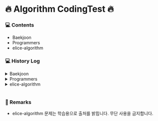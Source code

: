 # 🔥 Algorithm CodingTest 🔥

### 💻 Contents

- Baekjoon</h1>
- Programmers
- elice-algorithm

### 💻 History Log

<details>
    <summary>Baekjoon</summary>

|      문제번호 - 테마       |          문제이름           |   난이도   | 진행상황 |                                                                        링크                                                                         |
| :------------------------: | :-------------------------: | :--------: | :------: | :-------------------------------------------------------------------------------------------------------------------------------------------------: |
|         15828 - 큐         |           Router            |   ★☆☆☆☆    |    P     |         [문제](https://www.acmicpc.net/problem/15828) / [소스코드](https://github.com/youngminss/codingtest/blob/master/Baekjoon/15828.py)          |
|       1012 - DFS/BFS       |         유기농 배추         |   ★★☆☆☆    |    P     |          [문제](https://www.acmicpc.net/problem/1012) / [소스코드](https://github.com/youngminss/codingtest/blob/master/Baekjoon/1012.py)           |
|       2667 - DFS/BFS       |       단지번호붙이기        |   ★★☆☆☆    |    P     |          [문제](https://www.acmicpc.net/problem/2667) / [소스코드](https://github.com/youngminss/codingtest/blob/master/Baekjoon/2667.py)           |
|         1389 - MST         |  케빈 베이컨의 6단계 법칙   |   ★★★☆☆    |    P     | [문제](https://www.acmicpc.net/problem/1389) / [소스코드](https://github.com/youngminss/codingtest/commit/775bfd1c57fcfd2b9a874cd0860b0b3116fc3925) |
|       7576 - DFS/BFS       |           토마토            |   ★★★☆☆    |    P     |          [문제](https://www.acmicpc.net/problem/7576) / [소스코드](https://github.com/youngminss/codingtest/blob/master/Baekjoon/7576.py)           |
|       5567 - DFS/BFS       |           결혼식            |   ★★☆☆☆    |    F     |          [문제](https://www.acmicpc.net/problem/5567) / [소스코드](https://github.com/youngminss/codingtest/blob/master/Baekjoon/5567.py)           |
|        4673 - 구현         |          셀프 넘버          |   ★★☆☆☆    |    P     |          [문제](https://www.acmicpc.net/problem/4673) / [소스코드](https://github.com/youngminss/codingtest/blob/master/Baekjoon/4673.py)           |
|        5598 - 구현         |        카이사르 암호        |   ★★☆☆☆    |    P     |          [문제](https://www.acmicpc.net/problem/5598) / [소스코드](https://github.com/youngminss/codingtest/blob/master/Baekjoon/5598.py)           |
|        10809 - 구현        |         알파벳 찾기         |   ★★☆☆☆    |    P     |         [문제](https://www.acmicpc.net/problem/10809) / [소스코드](https://github.com/youngminss/codingtest/blob/master/Baekjoon/10809.py)          |
|        1158 - 구현         |        요세푸스 문제        |   ★★☆☆☆    |    P     |          [문제](https://www.acmicpc.net/problem/1158) / [소스코드](https://github.com/youngminss/codingtest/blob/master/Baekjoon/1158.py)           |
|       9093 - 문자열        |         단어 뒤집기         |   ★★☆☆☆    |    P     |          [문제](https://www.acmicpc.net/problem/9093) / [소스코드](https://github.com/youngminss/codingtest/blob/master/Baekjoon/9093.py)           |
|        9012 - 스택         |            괄호             |   ★★☆☆☆    |    P     |          [문제](https://www.acmicpc.net/problem/9012) / [소스코드](https://github.com/youngminss/codingtest/blob/master/Baekjoon/9012.py)           |
|        1966 - 큐/덱        |          프린터 큐          |   ★★☆☆☆    |    P     |          [문제](https://www.acmicpc.net/problem/1966) / [소스코드](https://github.com/youngminss/codingtest/blob/master/Baekjoon/1966.py)           |
|         11279 - 힙         |           최대 힙           |   ★☆☆☆☆    |    P     |         [문제](https://www.acmicpc.net/problem/11279) / [소스코드](https://github.com/youngminss/codingtest/blob/master/Baekjoon/11279.py)          |
|         2696 - 힙          |        중압값 구하기        |   ★★★☆☆    |    P     |          [문제](https://www.acmicpc.net/problem/2696) / [소스코드](https://github.com/youngminss/codingtest/blob/master/Baekjoon/2696.py)           |
|         2696 - 힙          |        중압값 구하기        |   ★★★☆☆    |    P     |          [문제](https://www.acmicpc.net/problem/2696) / [소스코드](https://github.com/youngminss/codingtest/blob/master/Baekjoon/2696.py)           |
|       2606 - DFS/BFS       |          바이러스           |   ★★★☆☆    |    P     |          [문제](https://www.acmicpc.net/problem/2606) / [소스코드](https://github.com/youngminss/codingtest/blob/master/Baekjoon/2606.py)           |
|        2501 - 구현         |         약수 구하기         |   ★☆☆☆☆    |    P     |          [문제](https://www.acmicpc.net/problem/2501) / [소스코드](https://github.com/youngminss/codingtest/blob/master/Baekjoon/2501.py)           |
|       1000 - 입출력        |            A + B            |   ★☆☆☆☆    |    P     |          [문제](https://www.acmicpc.net/problem/1000) / [소스코드](https://github.com/youngminss/codingtest/blob/master/Baekjoon/1000.py)           |
|     1032 - 구현,문자열     |        명령 프롬프트        |   ★☆☆☆☆    |    P     |          [문제](https://www.acmicpc.net/problem/1032) / [소스코드](https://github.com/youngminss/codingtest/blob/master/Baekjoon/1032.py)           |
|        10430 - 구현        |           나머지            |   ★☆☆☆☆    |    P     |         [문제](https://www.acmicpc.net/problem/10430) / [소스코드](https://github.com/youngminss/codingtest/blob/master/Baekjoon/10430.py)          |
|   1051 - 구현,브르투포스   |        숫자 정사각형        |   ★★☆☆☆    |    P     |          [문제](https://www.acmicpc.net/problem/1051) / [소스코드](https://github.com/youngminss/codingtest/blob/master/Baekjoon/1051.py)           |
|        1076 - 구현         |            저항             |   ★☆☆☆☆    |    P     |          [문제](https://www.acmicpc.net/problem/1076) / [소스코드](https://github.com/youngminss/codingtest/blob/master/Baekjoon/1076.py)           |
|        10808 - 구현        |         알파벳 개수         |   ★☆☆☆☆    |    P     |         [문제](https://www.acmicpc.net/problem/10808) / [소스코드](https://github.com/youngminss/codingtest/blob/master/Baekjoon/10808.py)          |
|        10809 - 구현        |         알파벳 찾기         |   ★☆☆☆☆    |    P     |         [문제](https://www.acmicpc.net/problem/10809) / [소스코드](https://github.com/youngminss/codingtest/blob/master/Baekjoon/10809.py)          |
|        10814 - 정렬        |         나이순 정렬         |   ★★☆☆☆    |    P     |         [문제](https://www.acmicpc.net/problem/10814) / [소스코드](https://github.com/youngminss/codingtest/blob/master/Baekjoon/10814.py)          |
|      10815 - 이진탐색      |          숫자 카드          |   ★★☆☆☆    |    P     |         [문제](https://www.acmicpc.net/problem/10815) / [소스코드](https://github.com/youngminss/codingtest/blob/master/Baekjoon/10815.py)          |
| 10816 - 해시맵 or 이분탐색 |         숫자 카드 2         |   ★★☆☆☆    |    P     |         [문제](https://www.acmicpc.net/problem/10816) / [소스코드](https://github.com/youngminss/codingtest/blob/master/Baekjoon/10816.py)          |
|        10818 - 구현        |          최소,최대          |   ★☆☆☆☆    |    P     |         [문제](https://www.acmicpc.net/problem/10818) / [소스코드](https://github.com/youngminss/codingtest/blob/master/Baekjoon/10818.py)          |
|    10820 - 구현,문자열     |         문자열 분석         |   ★☆☆☆☆    |    P     |         [문제](https://www.acmicpc.net/problem/10820) / [소스코드](https://github.com/youngminss/codingtest/blob/master/Baekjoon/10820.py)          |
|    10824 - 구현,문자열     |            네 수            |   ★☆☆☆☆    |    P     |         [문제](https://www.acmicpc.net/problem/10824) / [소스코드](https://github.com/youngminss/codingtest/blob/master/Baekjoon/10824.py)          |
|        10825 - 정렬        |           국영수            |   ★★☆☆☆    |    P     |         [문제](https://www.acmicpc.net/problem/10825) / [소스코드](https://github.com/youngminss/codingtest/blob/master/Baekjoon/10825.py)          |
|        10828 - 스택        |            스택             |   ★★☆☆☆    |    P     |         [문제](https://www.acmicpc.net/problem/10828) / [소스코드](https://github.com/youngminss/codingtest/blob/master/Baekjoon/10828.py)          |
|         10845 - 덱         |             덱              |   ★★☆☆☆    |    P     |         [문제](https://www.acmicpc.net/problem/10866) / [소스코드](https://github.com/youngminss/codingtest/blob/master/Baekjoon/10866.py)          |
|        10992 - 구현        |        별 찍기 - 17         |   ★☆☆☆☆    |    P     |         [문제](https://www.acmicpc.net/problem/10992) / [소스코드](https://github.com/youngminss/codingtest/blob/master/Baekjoon/10922.py)          |
|        10952 - 구현        |          A + B - 5          |   ★☆☆☆☆    |    P     |         [문제](https://www.acmicpc.net/problem/10952) / [소스코드](https://github.com/youngminss/codingtest/blob/master/Baekjoon/10952.py)          |
|        10989 - 정렬        |        수 정렬하기 3        |   ★★☆☆☆    |    P     |         [문제](https://www.acmicpc.net/problem/10989) / [소스코드](https://github.com/youngminss/codingtest/blob/master/Baekjoon/10989.py)          |
|        11004 - 정렬        |          K번째 수           |   ★★☆☆☆    |    P     |         [문제](https://www.acmicpc.net/problem/11004) / [소스코드](https://github.com/youngminss/codingtest/blob/master/Baekjoon/11004.py)          |
|        11021 - 구현        |          A + B - 7          |   ★☆☆☆☆    |    P     |         [문제](https://www.acmicpc.net/problem/11021) / [소스코드](https://github.com/youngminss/codingtest/blob/master/Baekjoon/11021.py)          |
|        11022 - 구현        |          A + B - 8          |   ★☆☆☆☆    |    P     |         [문제](https://www.acmicpc.net/problem/11022) / [소스코드](https://github.com/youngminss/codingtest/blob/master/Baekjoon/11022.py)          |
|        1107 - 구현         |           리모컨            |   ★★★☆☆    |    NP    |          [문제](https://www.acmicpc.net/problem/1107) / [소스코드](https://github.com/youngminss/codingtest/blob/master/Baekjoon/1107.py)           |
|        1120 - 구현         |           문자열            |   ★★☆☆☆    |    P     |          [문제](https://www.acmicpc.net/problem/1120) / [소스코드](https://github.com/youngminss/codingtest/blob/master/Baekjoon/1120.py)           |
|        1158 - 구현         |        요세푸스 문제        |   ★★☆☆☆    |    P     |          [문제](https://www.acmicpc.net/problem/1158) / [소스코드](https://github.com/youngminss/codingtest/blob/master/Baekjoon/1158.py)           |
|        11652 - 정렬        |            카드             |   ★★☆☆☆    |    P     |         [문제](https://www.acmicpc.net/problem/11652) / [소스코드](https://github.com/youngminss/codingtest/blob/master/Baekjoon/11652.py)          |
|    11655 - 구현,문자열     |            ROT13            |   ★☆☆☆☆    |    P     |         [문제](https://www.acmicpc.net/problem/11655) / [소스코드](https://github.com/youngminss/codingtest/blob/master/Baekjoon/11655.py)          |
|        11662 - 구현        |         민호와 강호         |   ★★★☆☆    |    NP    |         [문제](https://www.acmicpc.net/problem/11662) / [소스코드](https://github.com/youngminss/codingtest/blob/master/Baekjoon/11662.py)          |
|        11721 - 구현        |    열 개씩 끊어 출력하기    |   ★☆☆☆☆    |    P     |         [문제](https://www.acmicpc.net/problem/11721) / [소스코드](https://github.com/youngminss/codingtest/blob/master/Baekjoon/11721.py)          |
|      1654 - 이분탐색       |         랜선 자르기         |   ★★☆☆☆    |    P     |          [문제](https://www.acmicpc.net/problem/1654) / [소스코드](https://github.com/youngminss/codingtest/blob/master/Baekjoon/1654.py)           |
|     1850 - 수학,정수론     |         최대공약수          |   ★★☆☆☆    |    P     |          [문제](https://www.acmicpc.net/problem/1850) / [소스코드](https://github.com/youngminss/codingtest/blob/master/Baekjoon/1850.py)           |
|        1924 - 구현         |           2007년            |   ★☆☆☆☆    |    P     |          [문제](https://www.acmicpc.net/problem/1924) / [소스코드](https://github.com/youngminss/codingtest/blob/master/Baekjoon/1924.py)           |
|     1934 - 수학,정수론     |         최소공배수          |   ★★☆☆☆    |    P     |          [문제](https://www.acmicpc.net/problem/1934) / [소스코드](https://github.com/youngminss/codingtest/blob/master/Baekjoon/1934.py)           |
|      2110 - 이분탐색       |         공유기 설치         |   ★★☆☆☆    |    NP    |          [문제](https://www.acmicpc.net/problem/2110) / [소스코드](https://github.com/youngminss/codingtest/blob/master/Baekjoon/2110.py)           |
|        2445 - 구현         |         별 찍기 - 8         |   ★☆☆☆☆    |    P     |          [문제](https://www.acmicpc.net/problem/2445) / [소스코드](https://github.com/youngminss/codingtest/blob/master/Baekjoon/2445.py)           |
|        2446 - 구현         |         별 찍기 - 9         |   ★☆☆☆☆    |    P     |          [문제](https://www.acmicpc.net/problem/2446) / [소스코드](https://github.com/youngminss/codingtest/blob/master/Baekjoon/2446.py)           |
|     2609 - 수학,정수론     |   최대공약수와 최소공배수   |   ★★☆☆☆    |    P     |          [문제](https://www.acmicpc.net/problem/2609) / [소스코드](https://github.com/youngminss/codingtest/blob/master/Baekjoon/2609.py)           |
|        2743 - 구현         |       단어 길이 재기        |   ★★☆☆☆    |    P     |          [문제](https://www.acmicpc.net/problem/2743) / [소스코드](https://github.com/youngminss/codingtest/blob/master/Baekjoon/2743.py)           |
|      2805 - 이분탐색       |         나무 자르기         |   ★★☆☆☆    |    P     |          [문제](https://www.acmicpc.net/problem/2805) / [소스코드](https://github.com/youngminss/codingtest/blob/master/Baekjoon/2805.py)           |
|        9012 - 스택         |            괄호             |   ★★☆☆☆    |    P     |          [문제](https://www.acmicpc.net/problem/9012) / [소스코드](https://github.com/youngminss/codingtest/blob/master/Baekjoon/9012.py)           |
|         9095 - DP          |        1,2,3, 더하기        |   ★★☆☆☆    |    P     |          [문제](https://www.acmicpc.net/problem/9095) / [소스코드](https://github.com/youngminss/codingtest/blob/master/Baekjoon/9095.py)           |
|           10773            |            제로             | SILVER - 4 |    P     |         [문제](https://www.acmicpc.net/problem/10773) / [소스코드](https://github.com/youngminss/codingtest/blob/master/Baekjoon/10773.js)          |
|            1181            |          단어 정렬          | SILVER - 5 |    P     |          [문제](https://www.acmicpc.net/problem/1181) / [소스코드](https://github.com/youngminss/codingtest/blob/master/Baekjoon/1181.js)           |
|            1874            |          스택 수열          | SILVER - 3 |    P     |          [문제](https://www.acmicpc.net/problem/1874) / [소스코드](https://github.com/youngminss/codingtest/blob/master/Baekjoon/1874.js)           |
|            2108            |           통계학            | SILVER - 5 |    P     |          [문제](https://www.acmicpc.net/problem/2018) / [소스코드](https://github.com/youngminss/codingtest/blob/master/Baekjoon/2108.js)           |
|            4949            |        균형잡힌 세상        | SILVER - 4 |    P     |          [문제](https://www.acmicpc.net/problem/4949) / [소스코드](https://github.com/youngminss/codingtest/blob/master/Baekjoon/4949.js)           |
|           18111            |        마인크래프트         | SILVER - 2 |    P     |         [문제](https://www.acmicpc.net/problem/18111) / [소스코드](https://github.com/youngminss/codingtest/blob/master/Baekjoon/18111.js)          |
|           11866            |       요세푸스 문제 0       | SILVER - 4 |    P     |         [문제](https://www.acmicpc.net/problem/11866) / [소스코드](https://github.com/youngminss/codingtest/blob/master/Baekjoon/11866.js)          |
|           15829            |           Hashing           | BRONZE - 2 |    P     |         [문제](https://www.acmicpc.net/problem/15829) / [소스코드](https://github.com/youngminss/codingtest/blob/master/Baekjoon/15829.js)          |
|            2839            |          설탕 배달          | BRONZE - 1 |    P     |          [문제](https://www.acmicpc.net/problem/2839) / [소스코드](https://github.com/youngminss/codingtest/blob/master/Baekjoon/2839.js)           |
|            1018            |     체스판 다시 칠하기      | SLIVER - 5 |    P     |          [문제](https://www.acmicpc.net/problem/1018) / [소스코드](https://github.com/youngminss/codingtest/blob/master/Baekjoon/1018.js)           |
|            1259            |         팰린드롬수          | BRONZE - 1 |    P     |          [문제](https://www.acmicpc.net/problem/1259) / [소스코드](https://github.com/youngminss/codingtest/blob/master/Baekjoon/1259.js)           |
|           10250            |          ACM 호텔           | BRONZE - 3 |    P     |         [문제](https://www.acmicpc.net/problem/10250) / [소스코드](https://github.com/youngminss/codingtest/blob/master/Baekjoon/10250.js)          |
|           11050            |         이항 계수 1         | BRONZE - 1 |    P     |         [문제](https://www.acmicpc.net/problem/11050) / [소스코드](https://github.com/youngminss/codingtest/blob/master/Baekjoon/11050.js)          |
|            1920            |           수 찾기           | SLIVER - 4 |    P     |          [문제](https://www.acmicpc.net/problem/1920) / [소스코드](https://github.com/youngminss/codingtest/blob/master/Baekjoon/1920.js)           |
|            1003            |        피보나치 함수        | SLIVER - 3 |    P     |          [문제](https://www.acmicpc.net/problem/1003) / [소스코드](https://github.com/youngminss/codingtest/blob/master/Baekjoon/1003.js)           |
|            1074            |              Z              | SLIVER - 1 |    P     |          [문제](https://www.acmicpc.net/problem/1074) / [소스코드](https://github.com/youngminss/codingtest/blob/master/Baekjoon/1074.js)           |
|            1260            |          DFS와 BFS          | SLIVER - 2 |    P     |          [문제](https://www.acmicpc.net/problem/1260) / [소스코드](https://github.com/youngminss/codingtest/blob/master/Baekjoon/1260.js)           |
|            1463            |         1로 만들기          | SLIVER - 3 |    P     |          [문제](https://www.acmicpc.net/problem/1463) / [소스코드](https://github.com/youngminss/codingtest/blob/master/Baekjoon/1463.js)           |
|            1620            | 나는야 포켓몬 마스터 이다솜 | SLIVER - 4 |    P     |          [문제](https://www.acmicpc.net/problem/1620) / [소스코드](https://github.com/youngminss/codingtest/blob/master/Baekjoon/1620.js)           |
|            1764            |           듣보잡            | SLIVER - 4 |    P     |          [문제](https://www.acmicpc.net/problem/1764) / [소스코드](https://github.com/youngminss/codingtest/blob/master/Baekjoon/1764.js)           |

</details>
<details>
    <summary>Programmers</summary>

|       분류       |          문제이름           |             난이도             |     진행상황     |                                                                                                                                    링크                                                                                                                                     |
| :--------------: | :-------------------------: | :----------------------------: | :--------------: | :-------------------------------------------------------------------------------------------------------------------------------------------------------------------------------------------------------------------------------------------------------------------------: |
|     완전탐색     |          모의고사           |            Level 1             |        P         |                                           [문제](https://programmers.co.kr/learn/courses/30/lessons/42840) / [소스코드](https://github.com/youngminss/codingtest/blob/master/Programmers/%EB%AA%A8%EC%9D%98%EA%B3%A0%EC%82%AC.py)                                           |
|     완전탐색     |          소수찾기           |            Level 2             |        P         |                                         [문제](https://programmers.co.kr/learn/courses/30/lessons/42839) / [소스코드](https://github.com/youngminss/codingtest/blob/master/Programmers/%EC%86%8C%EC%88%98%20%EC%B0%BE%EA%B8%B0.py)                                          |
|       해시       |     완주하지 못한 선수      |            Level 1             |        P         |                      [문제](https://programmers.co.kr/learn/courses/30/lessons/42576) / [소스코드](https://github.com/youngminss/codingtest/blob/master/Programmers/%EC%99%84%EC%A3%BC%ED%95%98%EC%A7%80%20%EB%AA%BB%ED%95%9C%20%EC%84%A0%EC%88%98.py)                      |
|       해시       |        전화번호 목록        |            Level 2             | F(시간초과) -> P |                                [문제](https://programmers.co.kr/learn/courses/30/lessons/42577) / [소스코드](https://github.com/youngminss/codingtest/blob/master/Programmers/%EC%A0%84%ED%99%94%EB%B2%88%ED%98%B8%20%EB%AA%A9%EB%A1%9D.py)                                 |
|   이진트리순회   |        길 찾기 게임         |            Level 3             |        p         |                                   [문제](https://programmers.co.kr/learn/courses/30/lessons/42892) / [소스코드](https://github.com/youngminss/codingtest/blob/master/Programmers/%EA%B8%B8%20%EC%B0%BE%EA%B8%B0%20%EA%B2%8C%EC%9E%84.py)                                    |
|   레벨체크 1_2   |          이름 모름          |            Level 1             |        p         |                                                                                          [소스코드](https://github.com/youngminss/codingtest/blob/master/Programmers/level1_2.py)                                                                                           |
|   레벨체크 2_2   |          주식가격           |            Level 2             |        p         |                                                                                          [소스코드](https://github.com/youngminss/codingtest/blob/master/Programmers/level2_2.py)                                                                                           |
|      문자열      |          끝말잇기           |            Level 2             |        p         |                                [문제](https://programmers.co.kr/learn/courses/30/lessons/12981) / [소스코드](https://github.com/youngminss/codingtest/blob/master/Programmers/%EC%98%81%EC%96%B4%20%EB%81%9D%EB%A7%90%EC%9E%87%EA%B8%B0.py)                                 |
|       구현       |          스킬트리           |            Level 3             |        p         |                                           [문제](https://programmers.co.kr/learn/courses/30/lessons/49993) / [소스코드](https://github.com/youngminss/codingtest/blob/master/Programmers/%EC%8A%A4%ED%82%AC%ED%8A%B8%EB%A6%AC.py)                                           |
| 그래프(최단경로) |            배달             |            Level 2             |        p         |                                                    [문제](https://programmers.co.kr/learn/courses/30/lessons/12978) / [소스코드](https://github.com/youngminss/codingtest/blob/master/Programmers/%EB%B0%B0%EB%8B%AC.py)                                                    |
|   그리디/구현    |            예산             |            Level 1             |        p         |                                                    [문제](https://programmers.co.kr/learn/courses/30/lessons/12982) / [소스코드](https://github.com/youngminss/codingtest/blob/master/Programmers/%EC%98%88%EC%82%B0.py)                                                    |
|    수학/구현     |         소수 만들기         |            Level 1             |        p         |                                     [문제](https://programmers.co.kr/learn/courses/30/lessons/12977) / [소스코드](https://github.com/youngminss/codingtest/blob/master/Programmers/%EC%86%8C%EC%88%98%20%EB%A7%8C%EB%93%A4%EA%B8%B0.py)                                     |
|       구현       |        키패드 누르기        |            Level 1             |        p         |                                [문제](https://programmers.co.kr/learn/courses/30/lessons/67256) / [소스코드](https://github.com/youngminss/codingtest/blob/master/Programmers/%ED%82%A4%ED%8C%A8%EB%93%9C%20%EB%88%84%EB%A5%B4%EA%B8%B0.py)                                 |
|       구현       |        괄호 회전하기        |            Level 2             |        p         |                                [문제](https://programmers.co.kr/learn/courses/30/lessons/76502) / [소스코드](https://github.com/youngminss/codingtest/blob/master/Programmers/%EA%B4%84%ED%98%B8%20%ED%9A%8C%EC%A0%84%ED%95%98%EA%B8%B0.py)                                 |
|       구현       |         음양 더하기         |            Level 1             |        p         |                                     [문제](https://programmers.co.kr/learn/courses/30/lessons/76501) / [소스코드](https://github.com/youngminss/codingtest/blob/master/Programmers/%EC%9D%8C%EC%96%91%20%EB%8D%94%ED%95%98%EA%B8%B0.py)                                     |
|       구현       | 로또의 최고순위와 최저순위  |            Level 1             |        p         | [문제](https://programmers.co.kr/learn/courses/30/lessons/77484) / [소스코드](https://github.com/youngminss/codingtest/blob/master/Programmers/%EB%A1%9C%EB%98%90%EC%9D%98%20%EC%B5%9C%EA%B3%A0%20%EC%88%9C%EC%9C%84%EC%99%80%20%EC%B5%9C%EC%A0%80%20%EC%88%9C%EC%9C%84.py) |
|       구현       |    행렬 테두리 회전하기     |            Level 2             |        p         |                 [문제](https://programmers.co.kr/learn/courses/30/lessons/77485) / [소스코드](https://github.com/youngminss/codingtest/blob/master/Programmers/%ED%96%89%EB%A0%AC%20%ED%85%8C%EB%91%90%EB%A6%AC%20%ED%9A%8C%EC%A0%84%ED%95%98%EA%B8%B0.py)                  |
|       구현       |     두 개 뽑아서 더하기     |            Level 1             |        p         |                    [문제](https://programmers.co.kr/learn/courses/30/lessons/68644) / [소스코드](https://github.com/youngminss/codingtest/blob/master/Programmers/%EB%91%90%20%EA%B0%9C%20%EB%BD%91%EC%95%84%EC%84%9C%20%EB%8D%94%ED%95%98%EA%B8%B0.py)                     |
|       구현       |         삼각 달팽이         |            Level 2             |        p         |                                     [문제](https://programmers.co.kr/learn/courses/30/lessons/68645) / [소스코드](https://github.com/youngminss/codingtest/blob/master/Programmers/%EC%82%BC%EA%B0%81%20%EB%8B%AC%ED%8C%BD%EC%9D%B4.py)                                     |
|       스택       |    크레인 인형뽑기 게임     |            Level 2             |        p         |                 [문제](https://programmers.co.kr/learn/courses/30/lessons/64061) / [소스코드](https://github.com/youngminss/codingtest/blob/master/Programmers/%ED%81%AC%EB%A0%88%EC%9D%B8%20%EC%9D%B8%ED%98%95%EB%BD%91%EA%B8%B0%20%EA%B2%8C%EC%9E%84.py)                  |
|       구현       |         오픈채팅방          |            Level 2             |        p         |                                      [문제](https://programmers.co.kr/learn/courses/30/lessons/42888) / [소스코드](https://github.com/youngminss/codingtest/blob/master/Programmers/%EC%98%A4%ED%94%88%EC%B1%84%ED%8C%85%EB%B0%A9.py)                                       |
|     스택/큐      |          기능개발           |            Level 2             |        p         |                                  [문제](https://programmers.co.kr/learn/courses/30/lessons/42586?language=python3) / [소스코드](https://github.com/youngminss/codingtest/blob/master/Programmers/%EA%B8%B0%EB%8A%A5%EA%B0%9C%EB%B0%9C.py)                                   |
|     스택/큐      |           프린터            |            Level 2             |        p         |                                       [문제](https://programmers.co.kr/learn/courses/30/lessons/42587?language=python3) / [소스코드](https://github.com/youngminss/codingtest/blob/master/Programmers/%ED%94%84%EB%A6%B0%ED%84%B0.py)                                       |
|     스택/큐      |     다리를 지나는 트럭      |            Level 2             |        p         |             [문제](https://programmers.co.kr/learn/courses/30/lessons/42583?language=python3) / [소스코드](https://github.com/youngminss/codingtest/blob/master/Programmers/%EB%8B%A4%EB%A6%AC%EB%A5%BC%20%EC%A7%80%EB%82%98%EB%8A%94%20%ED%8A%B8%EB%9F%AD.py)              |
|     스택/큐      |          주식가격           |            Level 2             |        p         |                                  [문제](https://programmers.co.kr/learn/courses/30/lessons/42584?language=python3) / [소스코드](https://github.com/youngminss/codingtest/blob/master/Programmers/%EC%A3%BC%EC%8B%9D%EA%B0%80%EA%B2%A9.py)                                   |
|       정렬       |         가장 큰 수          |            Level 2             |        p         |                                 [문제](https://programmers.co.kr/learn/courses/30/lessons/42746?language=python3) / [소스코드](https://github.com/youngminss/codingtest/blob/master/Programmers/%EA%B0%80%EC%9E%A5%20%ED%81%B0%EC%88%98.py)                                 |
|       정렬       |          K 번째 수          |            Level 2             |        p         |                                      [문제](https://programmers.co.kr/learn/courses/30/lessons/42748?language=python3) / [소스코드](https://github.com/youngminss/codingtest/blob/master/Programmers/K%EB%B2%88%EC%A7%B8%EC%88%98.py)                                       |
|        힙        |           더 맵게           |            Level 2             |        p         |                                              [문제](https://programmers.co.kr/learn/courses/30/lessons/42626) / [소스코드](https://github.com/youngminss/codingtest/blob/master/Programmers/%EB%8D%94%20%EB%A7%B5%EA%B2%8C.py)                                              |
|        힙        |       디스크 컨트롤러       |            Level 2             |        p         |                            [문제](https://programmers.co.kr/learn/courses/30/lessons/42627) / [소스코드](https://github.com/youngminss/codingtest/blob/master/Programmers/%EB%94%94%EC%8A%A4%ED%81%AC%20%EC%BB%A8%ED%8A%B8%EB%A1%A4%EB%9F%AC.py)                            |
|        힙        |           더 맵게           |            Level 2             |        p         |                             [문제](https://programmers.co.kr/learn/courses/30/lessons/42628) / [소스코드](https://github.com/youngminss/codingtest/blob/master/Programmers/%EC%9D%B4%EC%A4%91%EC%9A%B0%EC%84%A0%EC%88%9C%EC%9C%84%ED%81%90.py)                              |
|      문자열      |      신규 아이디 추천       |            Level 2             |        p         |                          [문제](https://programmers.co.kr/learn/courses/30/lessons/72410) / [소스코드](https://github.com/youngminss/codingtest/blob/master/Programmers/%EC%8B%A0%EA%B7%9C%20%EC%95%84%EC%9D%B4%EB%94%94%20%EC%B6%94%EC%B2%9C.py)                           |
|    DFS / BFS     |          네트워크           |            Level 3             |        p         |                                           [문제](https://programmers.co.kr/learn/courses/30/lessons/43162) / [소스코드](https://github.com/youngminss/codingtest/blob/master/Programmers/%EB%84%A4%ED%8A%B8%EC%9B%8C%ED%81%AC.py)                                           |
|       DFS        |          타겟넘버           |            Level 2             |        p         |                                         [문제](https://programmers.co.kr/learn/courses/30/lessons/43165) / [소스코드](https://github.com/youngminss/codingtest/blob/master/Programmers/%ED%83%80%EA%B2%9F%20%EB%84%98%EB%B2%84.py)                                          |
|       구현       |           폰켓몬            |            Level 1             |        p         |                                                [문제](https://programmers.co.kr/learn/courses/30/lessons/1845) / [소스코드](https://github.com/youngminss/codingtest/blob/master/Programmers/%ED%8F%B0%EC%BC%93%EB%AA%AC.js)                                                |
|       스택       |       짝지어 제거하기       |            Level 2             |        p         |                             [문제](https://programmers.co.kr/learn/courses/30/lessons/12973) / [소스코드](https://github.com/youngminss/codingtest/blob/master/Programmers/%EC%A7%9D%EC%A7%80%EC%96%B4_%EC%A0%9C%EA%B1%B0%ED%95%98%EA%B8%B0.js)                             |
|       구현       |        3진법 뒤집기         |            Level 1             |        p         |                                     [문제](https://programmers.co.kr/learn/courses/30/lessons/68935) / [소스코드](https://github.com/youngminss/codingtest/blob/master/Programmers/3%EC%A7%84%EB%B2%95_%EB%92%A4%EC%A7%91%EA%B8%B0.js)                                      |
|       구현       |           2016년            |            Level 1             |        p         |                                                      [문제](https://programmers.co.kr/learn/courses/30/lessons/12901) / [소스코드](https://github.com/youngminss/codingtest/blob/master/Programmers/2016%EB%85%84.py)                                                       |
|       구현       |      두 정수 사이의 합      |            Level 1             |        p         |                         [문제](https://programmers.co.kr/learn/courses/30/lessons/12912) / [소스코드](https://github.com/youngminss/codingtest/blob/master/Programmers/%EB%91%90%20%EC%A0%95%EC%88%98%20%EC%82%AC%EC%9D%B4%EC%9D%98%20%ED%95%A9.py)                         |
|       구현       |   문자열을 정수로 바꾸기    |            Level 1             |        p         |                                                                   [문제](https://programmers.co.kr/learn/courses/30/lessons/12912) / [소스코드](https://programmers.co.kr/learn/courses/30/lessons/12925)                                                                   |
|       구현       |     수박수박수박수박수?     |            Level 1             |        p         |                             [문제](https://programmers.co.kr/learn/courses/30/lessons/12922) / [소스코드](https://github.com/youngminss/codingtest/blob/master/Programmers/%EC%88%98%EB%B0%95%EC%88%98%EB%B0%95%EC%88%98%EB%B0%95%EC%88%98.py)                              |
|       구현       |    숫자 문자열과 영단어     |            Level 1             |        p         |                 [문제](https://programmers.co.kr/learn/courses/30/lessons/81301) / [소스코드](https://github.com/youngminss/codingtest/blob/master/Programmers/%EC%88%AB%EC%9E%90%20%EB%AC%B8%EC%9E%90%EC%97%B4%EA%B3%BC%20%EC%98%81%EB%8B%A8%EC%96%B4.py)                  |
|       구현       |          약수의 합          |            Level 1             |        p         |                                         [문제](https://programmers.co.kr/learn/courses/30/lessons/12928) / [소스코드](https://github.com/youngminss/codingtest/blob/master/Programmers/%EC%95%BD%EC%88%98%EC%9D%98%20%ED%95%A9.py)                                          |
|       구현       |     이상한 문자 만들기      |            Level 1             |        p         |                      [문제](https://programmers.co.kr/learn/courses/30/lessons/12930) / [소스코드](https://github.com/youngminss/codingtest/blob/master/Programmers/%EC%9D%B4%EC%83%81%ED%95%9C%20%EB%AC%B8%EC%9E%90%20%EB%A7%8C%EB%93%A4%EA%B8%B0.py)                      |
|       구현       | 자연수 뒤집어 배열로 만들기 |            Level 1             |        p         |  [문제](https://programmers.co.kr/learn/courses/30/lessons/12932) / [소스코드](https://github.com/youngminss/codingtest/blob/master/Programmers/%EC%9E%90%EC%97%B0%EC%88%98%20%EB%92%A4%EC%A7%91%EC%96%B4%20%EB%B0%B0%EC%97%B4%EB%A1%9C%20%EB%A7%8C%EB%93%A4%EA%B8%B0.py)   |
|       구현       |      정수 제곱근 판별       |            Level 1             |        p         |                          [문제](https://programmers.co.kr/learn/courses/30/lessons/12934) / [소스코드](https://github.com/youngminss/codingtest/blob/master/Programmers/%EC%A0%95%EC%88%98%20%EC%A0%9C%EA%B3%B1%EA%B7%BC%20%ED%8C%90%EB%B3%84.py)                           |
|       구현       |       직사각형 별찍기       |            Level 1             |        p         |           [문제](https://programmers.co.kr/learn/courses/30/lessons/12969/solution_groups?language=python3) / [소스코드](https://github.com/youngminss/codingtest/blob/master/Programmers/%EC%A7%81%EC%82%AC%EA%B0%81%ED%98%95%20%EB%B3%84%EC%B0%8D%EA%B8%B0.py)            |
|       구현       |         짝수와 홀수         |            Level 1             |        p         |                                     [문제](https://programmers.co.kr/learn/courses/30/lessons/12937) / [소스코드](https://github.com/youngminss/codingtest/blob/master/Programmers/%EC%A7%9D%EC%88%98%EC%99%80%20%ED%99%80%EC%88%98.py)                                     |
|       구현       |         평균 구하기         |            Level 1             |        p         |                                     [문제](https://programmers.co.kr/learn/courses/30/lessons/12944) / [소스코드](https://github.com/youngminss/codingtest/blob/master/Programmers/%ED%8F%89%EA%B7%A0%20%EA%B5%AC%ED%95%98%EA%B8%B0.py)                                     |
|       구현       |     핸드폰 번호 가리기      |            Level 1             |        p         |     [문제](https://programmers.co.kr/learn/courses/30/lessons/12948/solution_groups?language=python3) / [소스코드](https://github.com/youngminss/codingtest/blob/master/Programmers/%ED%95%B8%EB%93%9C%ED%8F%B0%20%EB%B2%88%ED%98%B8%20%EA%B0%80%EB%A6%AC%EA%B8%B0.py)      |
|   구현, 문자열   |         문자열 압축         |   2020 KAKAO BLIND - Level 2   |        p         |                                     [문제](https://programmers.co.kr/learn/courses/30/lessons/60057) / [소스코드](https://github.com/youngminss/codingtest/blob/master/Programmers/%EB%AC%B8%EC%9E%90%EC%97%B4%20%EC%95%95%EC%B6%95.js)                                     |
|   구현, 문자열   |          괄호 변환          |   2020 KAKAO BLIND - Level 2   |        p         |                                         [문제](https://programmers.co.kr/learn/courses/30/lessons/60058) / [소스코드](https://github.com/youngminss/codingtest/blob/master/Programmers/%EA%B4%84%ED%98%B8%20%EB%B3%80%ED%99%98.js)                                          |
|       구현       |           실패율            |   2019 KAKAO BLIND - Level 1   |        p         |                                               [문제](https://programmers.co.kr/learn/courses/30/lessons/42889) / [소스코드](https://github.com/youngminss/codingtest/blob/master/Programmers/%EC%8B%A4%ED%8C%A8%EC%9C%A8.js)                                                |
|   구현, 문자열   |         수식 최대화         |  2020 카카오 인턴십 - Level 2  |        p         |                                     [문제](https://programmers.co.kr/learn/courses/30/lessons/67257) / [소스코드](https://github.com/youngminss/codingtest/blob/master/Programmers/%EC%88%98%EC%8B%9D%20%EC%B5%9C%EB%8C%80%ED%99%94.js)                                     |
|   구현, 문자열   |            튜플             |  2019 카카오 인턴십 - Level 2  |        p         |                                                    [문제](https://programmers.co.kr/learn/courses/30/lessons/64065) / [소스코드](https://github.com/youngminss/codingtest/blob/master/Programmers/%ED%8A%9C%ED%94%8C.js)                                                    |
|   구현, 문자열   |          다트 게임          | 2018 카카오 블라인드 - Level 1 |        p         |                                         [문제](https://programmers.co.kr/learn/courses/30/lessons/17682) / [소스코드](https://github.com/youngminss/codingtest/blob/master/Programmers/%EB%8B%A4%ED%8A%B8%20%EA%B2%8C%EC%9E%84.js)                                          |
|       구현       |            캐시             | 2018 카카오 블라인드 - Level 2 |        p         |                                                    [문제](https://programmers.co.kr/learn/courses/30/lessons/17680) / [소스코드](https://github.com/youngminss/codingtest/blob/master/Programmers/%EC%BA%90%EC%8B%9C.js)                                                    |
|   구현, 문자열   |         n진수 게임          | 2018 카카오 블라인드 - Level 2 |        p         |                                         [문제](https://programmers.co.kr/learn/courses/30/lessons/17687) / [소스코드](https://github.com/youngminss/codingtest/blob/master/Programmers/n%EC%A7%84%EC%88%98%20%EA%B2%8C%EC%9E%84.js)                                         |
|   구현, 문자열   |         파일명 정렬         | 2018 카카오 블라인드 - Level 2 |        p         |                                     [문제](https://programmers.co.kr/learn/courses/30/lessons/17686) / [소스코드](https://github.com/youngminss/codingtest/blob/master/Programmers/%ED%8C%8C%EC%9D%BC%EB%AA%85%20%EC%A0%95%EB%A0%AC.js)                                     |
|       구현       |            압축             | 2018 카카오 블라인드 - Level 2 |        p         |                                                    [문제](https://programmers.co.kr/learn/courses/30/lessons/17684) / [소스코드](https://github.com/youngminss/codingtest/blob/master/Programmers/%EC%95%95%EC%B6%95.js)                                                    |
|   구현, 문자열   |          방금그곡           | 2018 카카오 블라인드 - Level 2 |        p         |                                           [문제](https://programmers.co.kr/learn/courses/30/lessons/17683) / [소스코드](https://github.com/youngminss/codingtest/blob/master/Programmers/%EB%B0%A9%EA%B8%88%EA%B7%B8%EA%B3%A1.js)                                           |
|       구현       |       뉴스 클러스터링       | 2018 카카오 블라인드 - Level 2 |        p         |                            [문제](https://programmers.co.kr/learn/courses/30/lessons/17677) / [소스코드](https://github.com/youngminss/codingtest/blob/master/Programmers/%EB%89%B4%EC%8A%A4%20%ED%81%B4%EB%9F%AC%EC%8A%A4%ED%84%B0%EB%A7%81.js)                            |
|       BFS        |      게임 맵 최단거리       |            Level 2             |        p         |                           [문제](https://programmers.co.kr/learn/courses/30/lessons/1844) / [소스코드](https://github.com/youngminss/codingtest/blob/master/Programmers/%EA%B2%8C%EC%9E%84%20%EB%A7%B5%20%EC%B5%9C%EB%8B%A8%EA%B1%B0%EB%A6%AC.js)                           |
|       구현       |          모음 사전          |            Level 2             |        p         |                                           [문제](https://programmers.co.kr/learn/courses/30/lessons/84512) / [소스코드](https://github.com/youngminss/codingtest/blob/master/Programmers/%EB%AA%A8%EC%9D%8C%EC%82%AC%EC%A0%84.js)                                           |
|   순열 or DFS    |           피로도            |            Level 2             |        p         |                                               [문제](https://programmers.co.kr/learn/courses/30/lessons/87946) / [소스코드](https://github.com/youngminss/codingtest/blob/master/Programmers/%ED%94%BC%EB%A1%9C%EB%8F%84.js)                                                |
|   구현, 문자열   |    2개 이하의 다른 비트     |            Level 2             |        p         |                    [문제](https://programmers.co.kr/learn/courses/30/lessons/77885) / [소스코드](https://github.com/youngminss/codingtest/blob/master/Programmers/2%EA%B0%9C%20%EC%9D%B4%ED%95%98%EB%A1%9C%20%EB%8B%A4%EB%A5%B8%20%EB%B9%84%ED%8A%B8.js)                    |
|   구현, 문자열   |     이진 변환 반복하기      |            Level 2             |        p         |                      [문제](https://programmers.co.kr/learn/courses/30/lessons/70129) / [소스코드](https://github.com/youngminss/codingtest/blob/master/Programmers/%EC%9D%B4%EC%A7%84%20%EB%B3%80%ED%99%98%20%EB%B0%98%EB%B3%B5%ED%95%98%EA%B8%B0.js)                      |
|  재귀(분할정복)  |    쿼드압축 후 개수 세기    |            Level 2             |        p         |                [문제](https://programmers.co.kr/learn/courses/30/lessons/68936) / [소스코드](https://github.com/youngminss/codingtest/blob/master/Programmers/%EC%BF%BC%EB%93%9C%EC%95%95%EC%B6%95%20%ED%9B%84%20%EA%B0%9C%EC%88%98%20%EC%84%B8%EA%B8%B0.js)                |
|       구현       |          방문 길이          |            Level 2             |        p         |                                         [문제](https://programmers.co.kr/learn/courses/30/lessons/49994) / [소스코드](https://github.com/youngminss/codingtest/blob/master/Programmers/%EB%B0%A9%EB%AC%B8%20%EA%B8%B8%EC%9D%B4.js)                                          |
|       재귀       |         예상 대진표         |            Level 2             |        p         |                                     [문제](https://programmers.co.kr/learn/courses/30/lessons/12985) / [소스코드](https://github.com/youngminss/codingtest/blob/master/Programmers/%EC%98%88%EC%83%81%20%EB%8C%80%EC%A7%84%ED%91%9C.js)                                     |
|       수학       |      점프와 순간 이동       |            Level 2             |        p         |                          [문제](https://programmers.co.kr/learn/courses/30/lessons/12980) / [소스코드](https://github.com/youngminss/codingtest/blob/master/Programmers/%EC%A0%90%ED%94%84%EC%99%80%20%EC%88%9C%EA%B0%84%20%EC%9D%B4%EB%8F%99.js)                           |
|   정렬, 그리디   |          숫자 게임          |            Level 3             |        p         |                                         [문제](https://programmers.co.kr/learn/courses/30/lessons/12987) / [소스코드](https://github.com/youngminss/codingtest/blob/master/Programmers/%EC%88%AB%EC%9E%90%20%EA%B2%8C%EC%9E%84.js)                                          |

</details>
<details>
    <summary>elice-algorithm</summary>

|   분류   |          문제이름           | 난이도  |  진행상황   |                                                                                                   링크                                                                                                    |
| :------: | :-------------------------: | :-----: | :---------: | :-------------------------------------------------------------------------------------------------------------------------------------------------------------------------------------------------------: |
|   구현   |       데이터 덮어쓰기       | Level 3 |      P      |                          [소스코드](https://github.com/youngminss/codingtest/blob/master/elice-algorithm/%EB%8D%B0%EC%9D%B4%ED%84%B0%20%EB%8D%AE%EC%96%B4%EC%93%B0%EA%B8%B0.py)                           |
| 구현(DP) |        마법의 이진수        | Level 3 |      P      |                               [소스코드](https://github.com/youngminss/codingtest/blob/master/elice-algorithm/%EB%A7%88%EB%B2%95%EC%9D%98%20%EC%9D%B4%EC%A7%84%EC%88%98.py)                               |
|   BFS    |          오리농법           | Level 6 |      P      |                                         [소스코드](https://github.com/youngminss/codingtest/blob/master/elice-algorithm/%EC%98%A4%EB%A6%AC%EB%86%8D%EB%B2%95.py)                                          |
|   BFS    |      사과-에틸렌-숙성       | Level 7 |      P      |                           [소스코드](https://github.com/youngminss/codingtest/blob/master/elice-algorithm/%EC%82%AC%EA%B3%BC-%EC%97%90%ED%8B%B8%EB%A0%8C-%EC%88%99%EC%84%B1.py)                           |
|  문자열  |           초콜릿            | Level 3 |      P      |                                              [소스코드](https://github.com/youngminss/codingtest/blob/master/elice-algorithm/%EC%B4%88%EC%BD%9C%EB%A6%BF.py)                                              |
|  문자열  |       3살 엘리스 토끼       | Level 3 |      P      |                             [소스코드](https://github.com/youngminss/codingtest/blob/master/elice-algorithm/3%EC%82%B4%20%EC%97%98%EB%A6%AC%EC%8A%A4%20%ED%86%A0%EB%81%BC.py)                             |
|  문자열  |           타이핑            | Level 3 |      P      |                                              [소스코드](https://github.com/youngminss/codingtest/blob/master/elice-algorithm/%ED%83%80%EC%9D%B4%ED%95%91.py)                                              |
|  문자열  |      숫자 맟추기 퀴즈       | Level 3 |      P      |                         [소스코드](https://github.com/youngminss/codingtest/blob/master/elice-algorithm/%EC%88%AB%EC%9E%90%20%EB%A7%9F%EC%B6%94%EA%B8%B0%20%ED%80%B4%EC%A6%88.py)                         |
|   구현   |        타자 연습하기        | Level 4 |      P      |                               [소스코드](https://github.com/youngminss/codingtest/blob/master/elice-algorithm/%ED%83%80%EC%9E%90%20%EC%97%B0%EC%8A%B5%ED%95%98%EA%B8%B0.py)                               |
|   구현   | 내 비밀번호는 비밀이 아니야 | Level 4 |      P      | [소스코드](https://github.com/youngminss/codingtest/blob/master/elice-algorithm/%EB%82%B4%20%EB%B9%84%EB%B0%80%EB%B2%88%ED%98%B8%EB%8A%94%20%EB%B9%84%EB%B0%80%EC%9D%B4%20%EC%95%84%EB%8B%88%EC%95%BC.py) |
|   구현   |           공약수            | Level 4 |      P      |                                              [소스코드](https://github.com/youngminss/codingtest/blob/master/elice-algorithm/%EA%B3%B5%EC%95%BD%EC%88%98.py)                                              |
|   구현   |          추억 여행          | Level 5 | NP(80) -> P |                                        [소스코드](https://github.com/youngminss/codingtest/blob/master/elice-algorithm/%EC%B6%94%EC%96%B5%20%EC%97%AC%ED%96%89.py)                                        |
|   구현   |     남들과 달라야 한다      | Level 5 |      P      |                    [소스코드](https://github.com/youngminss/codingtest/blob/master/elice-algorithm/%EB%82%A8%EB%93%A4%EA%B3%BC%20%EB%8B%AC%EB%9D%BC%EC%95%BC%20%ED%95%9C%EB%8B%A4.py)                     |
|   구현   |          행성조사           | Level 6 |      P      |                                        [소스코드](https://github.com/youngminss/codingtest/blob/master/elice-algorithm/%ED%96%89%EC%84%B1%20%EC%A1%B0%EC%82%AC.py)                                        |
| 백트래킹 |       오래된 게임 ID        | Level 6 | NP(80) -> P |                                  [소스코드](https://github.com/youngminss/codingtest/blob/master/elice-algorithm/%EC%98%A4%EB%9E%98%EB%90%9C%20%EA%B2%8C%EC%9E%84ID.py)                                   |

</details>

<br />

### 📢 Remarks

- elice-algorithm 문제는 학습용으로 출처를 밝힙니다. 무단 사용을 금지합니다.

